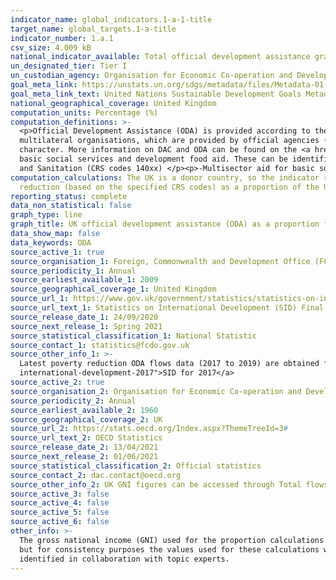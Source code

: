 ```yaml
---
indicator_name: global_indicators.1-a-1-title
target_name: global_targets.1-a-title
indicator_number: 1.a.1
csv_size: 4.009 kB
national_indicator_available: Total official development assistance grants from the UK that focus on poverty reduction as a share of the UK’s gross national income
un_designated_tier: Tier I
un_custodian_agency: Organisation for Economic Co-operation and Development (OECD)
goal_meta_link: https://unstats.un.org/sdgs/metadata/files/Metadata-01-0a-01.pdf
goal_meta_link_text: United Nations Sustainable Development Goals Metadata (PDF)
national_geographical_coverage: United Kingdom
computation_units: Percentage (%)
computation_definitions: >-
  <p>Official Development Assistance (ODA) is provided according to the standardised definitions and methodologies of the Organisation for Economic Cooperation and Development’s (OECD) Development Assistance Committee (DAC). ODA is defined as resource flows to developing countries and
  multilateral organisations, which are provided by official agencies (e.g. the UK Government) or their executive agencies, where each transaction is administered with the promotion of the economic development and welfare of developing countries as its main objective and is concessional in
  character. More information on DAC and ODA can be found on the <a href="http://www.oecd.org/development/financing-sustainable-development/development-finance-standards/officialdevelopmentassistancedefinitionandcoverage.htm">OECD website</a>. </p> <p>Poverty reduction ODA flows include
  basic social services and development food aid. These can be identified from the total ODA flows by  Creditor Reporting System purpose codes (Sector Purpose Code/CRS codes) as follows </p> <p>-Basic Education (CRS codes 112xx) </p><p>-Basic Health (CRS codes (122xx) </p><p>-Water Supply
  and Sanitation (CRS codes 140xx) </p><p>-Multisector aid for basic social services (CRS code 16050) </p>-Development Food Aid (CRS code 52010)
computation_calculations: The UK is a donor country, so the indicator represents the sum of bilateral ODA grants that focus on poverty
  reduction (based on the specified CRS codes) as a proportion of the UK’s gross national income (GNI). Calculation is performed as (ODA/GNI) * 100
reporting_status: complete
data_non_statistical: false
graph_type: line
graph_title: UK official development assistance (ODA) as a proportion from Gross National Income (GNI)
data_show_map: false
data_keywords: ODA
source_active_1: true
source_organisation_1: Foreign, Commonwealth and Development Office (FCDO)
source_periodicity_1: Annual
source_earliest_available_1: 2009
source_geographical_coverage_1: United Kingdom
source_url_1: https://www.gov.uk/government/statistics/statistics-on-international-development-final-uk-aid-spend-2019
source_url_text_1: Statistics on International Development (SID) Final UK Aid Spend 2019
source_release_date_1: 24/09/2020
source_next_release_1: Spring 2021
source_statistical_classification_1: National Statistic
source_contact_1: statistics@fcdo.gov.uk
source_other_info_1: >-
  Latest poverty reduction ODA flows data (2017 to 2019) are obtained from table "Data underlying the SID publication" (see relevant CRS codes in National Metadata tab). Previous data (2009 to 2016) is available from <a href="https://www.gov.uk/government/statistics/statistics-on-
  international-development-2017">SID for 2017</a>
source_active_2: true
source_organisation_2: Organisation for Economic Co-operation and Development (OECD)
source_periodicity_2: Annual
source_earliest_available_2: 1960
source_geographical_coverage_2: UK
source_url_2: https://stats.oecd.org/Index.aspx?ThemeTreeId=3#
source_url_text_2: OECD Statistics
source_release_date_2: 13/04/2021
source_next_release_2: 01/06/2021
source_statistical_classification_2: Official statistics
source_contact_2: dac.contact@oecd.org
source_other_info_2: UK GNI figures can be accessed through Total flows by donor option [DAC1], customising by United Kingdom, national currency, and desired date span options.
source_active_3: false
source_active_4: false
source_active_5: false
source_active_6: false
other_info: >-
  The gross national income (GNI) used for the proportion calculations is the same GNI number (based on current methodology in given year) as the GNI used for the ODA to GNI ratio calculations for UK SDG indicators 17.2.1 and 17.3.1. The Office for National Statistics publishes GNI values,
  but for consistency purposes the values used for these calculations were obtained from the OECD repository (Source 2). The OECD sources GNI from the UK Foreign, Commonwealth and Development Office (FCDO). Data follows the UN specification for this indicator. This indicator has not been
  identified in collaboration with topic experts.
---
```

